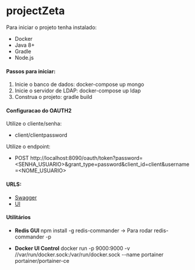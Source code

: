# projectZeta

Para iniciar o projeto tenha instalado:

* Docker
* Java 8+
* Gradle
* Node.js

#### Passos para iniciar:

1. Inicie o banco de dados: docker-compose up mongo
1. Inicie o servidor de LDAP: docker-compose up ldap
1. Construa o projeto: gradle build

#### Configuracao do OAUTH2

Utilize o cliente/senha:
* client/clientpassword
	
Utilize o endpoint: 
* POST http://localhost:8090/oauth/token?password=<SENHA_USUARIO>&grant_type=password&client_id=client&username=<NOME_USUARIO>


#### URLS:

* [Swagger](http://localhost:8090/swagger-ui.html)
* [UI](http://localhost:4200)

#### Utilitários

* **Redis GUI** npm install -g redis-commander -> Para rodar redis-commander -p <PORTA>

* **Docker UI Control** docker run -p 9000:9000 -v //var/run/docker.sock:/var/run/docker.sock --name portainer portainer/portainer-ce
